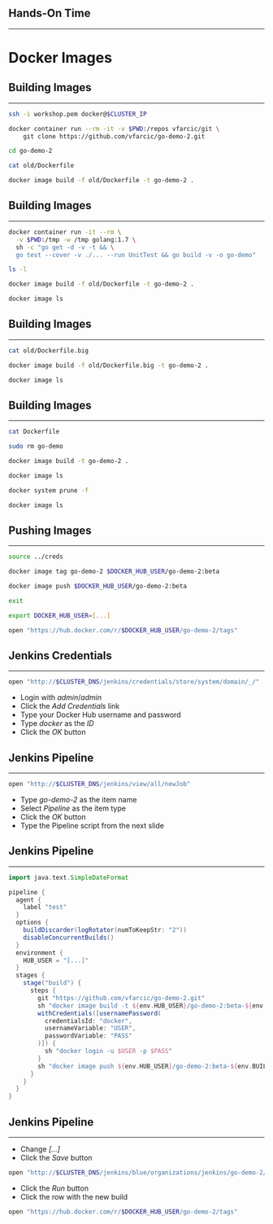 ## Hands-On Time

---

# Docker Images


## Building Images

---

```bash
ssh -i workshop.pem docker@$CLUSTER_IP

docker container run --rm -it -v $PWD:/repos vfarcic/git \
    git clone https://github.com/vfarcic/go-demo-2.git

cd go-demo-2

cat old/Dockerfile

docker image build -f old/Dockerfile -t go-demo-2 .
```


## Building Images

---

```bash
docker container run -it --rm \
  -v $PWD:/tmp -w /tmp golang:1.7 \
  sh -c "go get -d -v -t && \
  go test --cover -v ./... --run UnitTest && go build -v -o go-demo"

ls -l

docker image build -f old/Dockerfile -t go-demo-2 .

docker image ls
```


## Building Images

---

```bash
cat old/Dockerfile.big

docker image build -f old/Dockerfile.big -t go-demo-2 .

docker image ls
```


## Building Images

---

```bash
cat Dockerfile

sudo rm go-demo

docker image build -t go-demo-2 .

docker image ls

docker system prune -f

docker image ls
```


## Pushing Images

---

```bash
source ../creds

docker image tag go-demo-2 $DOCKER_HUB_USER/go-demo-2:beta

docker image push $DOCKER_HUB_USER/go-demo-2:beta

exit

export DOCKER_HUB_USER=[...]

open "https://hub.docker.com/r/$DOCKER_HUB_USER/go-demo-2/tags"
```


## Jenkins Credentials

---

```bash
open "http://$CLUSTER_DNS/jenkins/credentials/store/system/domain/_/"
```

* Login with *admin*/*admin*
* Click the *Add Credentials* link
* Type your Docker Hub username and password
* Type *docker* as the *ID*
* Click the *OK* button


## Jenkins Pipeline

---

```bash
open "http://$CLUSTER_DNS/jenkins/view/all/newJob"
```

* Type *go-demo-2* as the item name
* Select *Pipeline* as the item type
* Click the *OK* button
* Type the Pipeline script from the next slide


## Jenkins Pipeline

---

```groovy
import java.text.SimpleDateFormat

pipeline {
  agent {
    label "test"
  }
  options {
    buildDiscarder(logRotator(numToKeepStr: "2"))
    disableConcurrentBuilds()
  }
  environment {
    HUB_USER = "[...]"
  }
  stages {
    stage("build") {
      steps {
        git "https://github.com/vfarcic/go-demo-2.git"
        sh "docker image build -t ${env.HUB_USER}/go-demo-2:beta-${env.BUILD_NUMBER} ."
        withCredentials([usernamePassword(
          credentialsId: "docker",
          usernameVariable: "USER",
          passwordVariable: "PASS"
        )]) {
          sh "docker login -u $USER -p $PASS"
        }
        sh "docker image push ${env.HUB_USER}/go-demo-2:beta-${env.BUILD_NUMBER}"
      }
    }
  }
}
```


## Jenkins Pipeline

---

* Change *[...]*
* Click the *Save* button

```bash
open "http://$CLUSTER_DNS/jenkins/blue/organizations/jenkins/go-demo-2/activity"
```

* Click the *Run* button
* Click the row with the new build

```bash
open "https://hub.docker.com/r/$DOCKER_HUB_USER/go-demo-2/tags"
```
